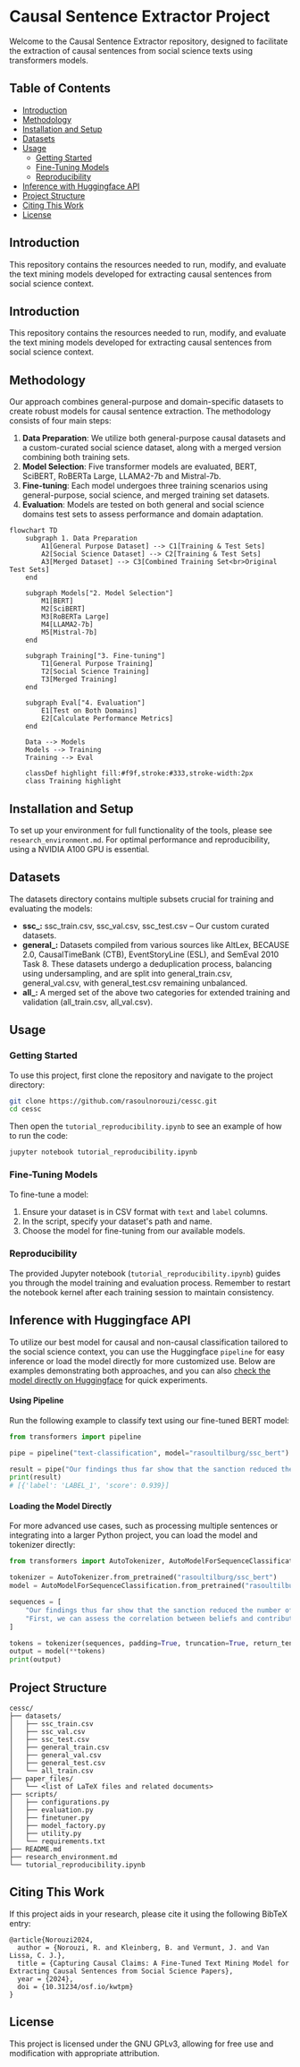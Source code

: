 # Causal Sentence Extractor Project

Welcome to the Causal Sentence Extractor repository, designed to facilitate the extraction of causal sentences from social science texts using transformers models.

## Table of Contents
- [Introduction](#introduction)
- [Methodology](#methodology)
- [Installation and Setup](#installation-and-setup)
- [Datasets](#datasets)
- [Usage](#usage)
  - [Getting Started](#getting-started)
  - [Fine-Tuning Models](#fine-tuning-models)
  - [Reproducibility](#reproducibility)
- [Inference with Huggingface API](#Inference-with-Huggingface-API) 
- [Project Structure](#project-structure)
- [Citing This Work](#citing-this-work)
- [License](#license)

## Introduction
This repository contains the resources needed to run, modify, and evaluate the text mining models developed for extracting causal sentences from social science context.

## Introduction
This repository contains the resources needed to run, modify, and evaluate the text mining models developed for extracting causal sentences from social science context.

## Methodology
Our approach combines general-purpose and domain-specific datasets to create robust models for causal sentence extraction. The methodology consists of four main steps:

1. **Data Preparation**: We utilize both general-purpose causal datasets and a custom-curated social science dataset, along with a merged version combining both training sets.
2. **Model Selection**: Five transformer models are evaluated, BERT, SciBERT, RoBERTa Large, LLAMA2-7b and Mistral-7b.
3. **Fine-tuning**: Each model undergoes three training scenarios using general-purpose, social science, and merged training set datasets.
4. **Evaluation**: Models are tested on both general and social science domains test sets to assess performance and domain adaptation.

```mermaid
flowchart TD
    subgraph 1. Data Preparation
        A1[General Purpose Dataset] --> C1[Training & Test Sets]
        A2[Social Science Dataset] --> C2[Training & Test Sets]
        A3[Merged Dataset] --> C3[Combined Training Set<br>Original Test Sets]
    end

    subgraph Models["2. Model Selection"]
        M1[BERT]
        M2[SciBERT]
        M3[RoBERTa Large]
        M4[LLAMA2-7b]
        M5[Mistral-7b]
    end

    subgraph Training["3. Fine-tuning"]
        T1[General Purpose Training]
        T2[Social Science Training]
        T3[Merged Training]
    end

    subgraph Eval["4. Evaluation"]
        E1[Test on Both Domains]
        E2[Calculate Performance Metrics]
    end

    Data --> Models
    Models --> Training
    Training --> Eval

    classDef highlight fill:#f9f,stroke:#333,stroke-width:2px
    class Training highlight
```

## Installation and Setup
To set up your environment for full functionality of the tools, please see `research_environment.md`. For optimal performance and reproducibility, using a NVIDIA A100 GPU is essential.

## Datasets

The datasets directory contains multiple subsets crucial for training and evaluating the models:

- **ssc_:** ssc_train.csv, ssc_val.csv, ssc_test.csv – Our custom curated datasets.
- **general_:** Datasets compiled from various sources like AltLex, BECAUSE 2.0, CausalTimeBank (CTB), EventStoryLine (ESL), and SemEval 2010 Task 8. These datasets undergo a deduplication process, balancing using undersampling, and are split into general_train.csv, general_val.csv, with general_test.csv remaining unbalanced.
- **all_:** A merged set of the above two categories for extended training and validation (all_train.csv, all_val.csv).

## Usage

### Getting Started
To use this project, first clone the repository and navigate to the project directory:
```bash
git clone https://github.com/rasoulnorouzi/cessc.git
cd cessc
```
Then open the `tutorial_reproducibility.ipynb` to see an example of how to run the code:
````bas
jupyter notebook tutorial_reproducibility.ipynb
````
### Fine-Tuning Models
To fine-tune a model:
1.  Ensure your dataset is in CSV format with `text` and `label` columns.
2.  In the script, specify your dataset's path and name.
3.  Choose the model for fine-tuning from our available models.
### Reproducibility
The provided Jupyter notebook (`tutorial_reproducibility.ipynb`) guides you through the model training and evaluation process. Remember to restart the notebook kernel after each training session to maintain consistency.

## Inference with Huggingface API
To utilize our best model for causal and non-causal classification tailored to the social science context, you can use the Huggingface `pipeline` for easy inference or load the model directly for more customized use. Below are examples demonstrating both approaches, and you can also [check the model directly on Huggingface](https://huggingface.co/rasoultilburg/ssc_bert?text=In+the+beginning%2C+Sonca+seemed+to+have+intensified+rapidly+since+its+formation+%2C+however%2C+soon+the+storm+weakened+back+to+a+minimal+tropical+storm+because+of+dry+air+entering+the+LLCC+that+caused+it+to+elongate+and+weaken.) for quick experiments.

#### Using Pipeline
Run the following example to classify text using our fine-tuned BERT model:

```python
from transformers import pipeline

pipe = pipeline("text-classification", model="rasoultilburg/ssc_bert")

result = pipe("Our findings thus far show that the sanction reduced the number of chips that participants allocated to themselves and that it only increased the number of chips allocated to the yellow pool when there were two options.")
print(result)
# [{'label': 'LABEL_1', 'score': 0.939}]
```
#### Loading the Model Directly
For more advanced use cases, such as processing multiple sentences or integrating into a larger Python project, you can load the model and tokenizer directly:
```python
from transformers import AutoTokenizer, AutoModelForSequenceClassification

tokenizer = AutoTokenizer.from_pretrained("rasoultilburg/ssc_bert")
model = AutoModelForSequenceClassification.from_pretrained("rasoultilburg/ssc_bert")

sequences = [
    "Our findings thus far show that the sanction reduced the number of chips that participants allocated to themselves and that it only increased the number of chips allocated to the yellow pool when there were two options.",
    "First, we can assess the correlation between beliefs and contributions, which we expect to differ between types of players and which helps us to check on the player type as elicited in the P-experiment."
]

tokens = tokenizer(sequences, padding=True, truncation=True, return_tensors="pt")
output = model(**tokens)
print(output)
```

## Project Structure
````
cessc/
├── datasets/
│   ├── ssc_train.csv
│   ├── ssc_val.csv
│   ├── ssc_test.csv
│   ├── general_train.csv
│   ├── general_val.csv
│   ├── general_test.csv
│   └── all_train.csv
├── paper_files/
│   └── <list of LaTeX files and related documents>
├── scripts/
│   ├── configurations.py
│   ├── evaluation.py
│   ├── finetuner.py
│   ├── model_factory.py
│   ├── utility.py
│   └── requirements.txt
├── README.md
├── research_environment.md
└── tutorial_reproducibility.ipynb
````
## Citing This Work

If this project aids in your research, please cite it using the following BibTeX entry:
````
@article{Norouzi2024,
  author = {Norouzi, R. and Kleinberg, B. and Vermunt, J. and Van Lissa, C. J.},
  title = {Capturing Causal Claims: A Fine-Tuned Text Mining Model for Extracting Causal Sentences from Social Science Papers},
  year = {2024},
  doi = {10.31234/osf.io/kwtpm}
}
````
## License

This project is licensed under the GNU GPLv3, allowing for free use and modification with appropriate attribution.
